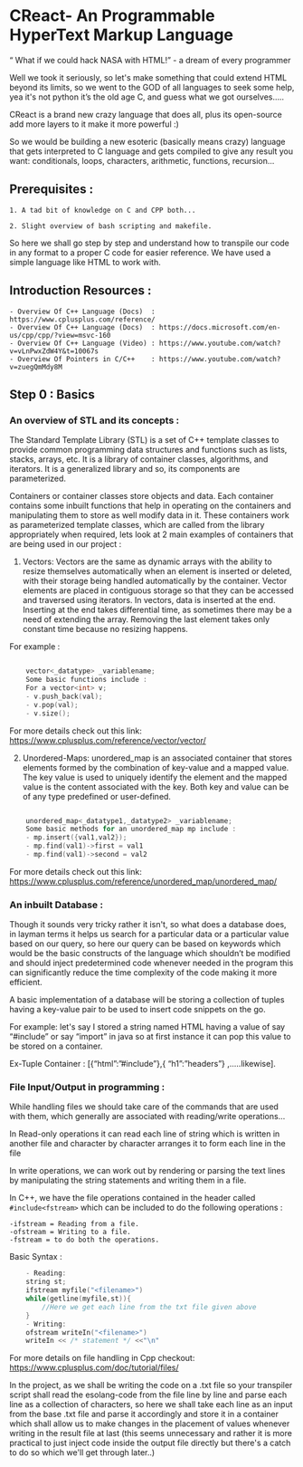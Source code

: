 # CReact- An Programmable HyperText Markup Language

“ What if we could hack NASA with HTML!” - a dream of every programmer

Well we took it seriously, so let's make something that could extend HTML beyond its limits, so we went to the GOD of all languages to seek some help, yea it's not python it’s the old age C, and guess what we got ourselves…..

CReact is a brand new crazy language that does all, plus its open-source add more layers to it make it more powerful :)

So we would be building a new esoteric (basically means crazy) language that gets interpreted to C language and gets compiled to give any result you want: conditionals, loops, characters, arithmetic, functions, recursion...

## Prerequisites :

    1. A tad bit of knowledge on C and CPP both...

    2. Slight overview of bash scripting and makefile.

So here we shall go step by step and understand how to transpile our code in any format to a proper C code for easier reference. We have used a simple language like HTML to work with.

## Introduction Resources :

    - Overview Of C++ Language (Docs)  : https://www.cplusplus.com/reference/
    - Overview Of C++ Language (Docs)  : https://docs.microsoft.com/en-us/cpp/cpp/?view=msvc-160
    - Overview Of C++ Language (Video) : https://www.youtube.com/watch?v=vLnPwxZdW4Y&t=10067s
    - Overview Of Pointers in C/C++    : https://www.youtube.com/watch?v=zuegQmMdy8M

## Step 0 : Basics

### An overview of STL and its concepts :

The Standard Template Library (STL) is a set of C++ template classes to provide common programming data structures and functions such as lists, stacks, arrays, etc. It is a library of container classes, algorithms, and iterators. It is a generalized library and so, its components are parameterized.

Containers or container classes store objects and data.
Each container contains some inbuilt functions that help in operating on the containers and manipulating
them to store as well modify data in it. These containers work as parameterized template classes, which are called from the library appropriately when required, lets look at 2 main examples of containers that are being used in our project :

1. Vectors: Vectors are the same as dynamic arrays with the ability to resize themselves automatically when an element is inserted or deleted, with their storage being handled automatically by the container. Vector elements are placed in contiguous storage so that they can be accessed and traversed using iterators. In vectors, data is inserted at the end. Inserting at the end takes differential time, as sometimes there may be a need of extending the array. Removing the last element takes only constant time because no resizing happens.

For example :

```cpp

    vector<_datatype> _variablename;
    Some basic functions include :
    For a vector<int> v;
    - v.push_back(val);
    - v.pop(val);
    - v.size();

```

For more details check out this link: https://www.cplusplus.com/reference/vector/vector/

2. Unordered-Maps: unordered_map is an associated container that stores elements formed by the combination of key-value and a mapped value. The key value is used to uniquely identify the element and the mapped value is the content associated with the key. Both key and value can be of any type predefined or user-defined.

```cpp

    unordered_map<_datatype1,_datatype2> _variablename;
    Some basic methods for an unordered_map mp include :
    - mp.insert({val1,val2});
    - mp.find(val1)->first = val1
    - mp.find(val1)->second = val2
```

For more details check out this link: https://www.cplusplus.com/reference/unordered_map/unordered_map/

### An inbuilt Database :

Though it sounds very tricky rather it isn't, so what does a database does, in layman terms it helps us search for a particular data or a particular value based on our query, so here our query can be based on keywords which would be the basic constructs of the language which shouldn’t be modified and should inject predetermined code whenever needed in the program this can significantly reduce the time complexity of the code making it more efficient.

A basic implementation of a database will be storing a collection of tuples having a key-value pair to be used to insert code snippets on the go.

For example: let's say I stored a string named HTML having a value of say “#include” or say “import” in java so at first instance it can pop this value to be stored on a container.

Ex-Tuple Container : [{“html”:”#include”},{ “h1”:”headers”} ,.....likewise].

### File Input/Output in programming :

While handling files we should take care of the commands that are used with them, which generally are associated with reading/write operations...

In Read-only operations it can read each line of string which is written in another file and character by character arranges it to form each line in the file

In write operations, we can work out by rendering or parsing the text lines by manipulating the string statements and writing them in a file.

In C++, we have the file operations contained in the header called `#include<fstream>`
which can be included to do the following operations :

    -ifstream = Reading from a file.
    -ofstream = Writing to a file.
    -fstream = to do both the operations.

Basic Syntax :

```cpp
    - Reading:
    string st;
    ifstream myfile("<filename>")
    while(getline(myfile,st)){
        //Here we get each line from the txt file given above
    }
    - Writing:
    ofstream writeIn("<filename>")
    writeIn << /* statement */ <<"\n"

```

For more details on file handling in Cpp checkout: https://www.cplusplus.com/doc/tutorial/files/

In the project, as we shall be writing the code on a .txt file so your transpiler script shall read the esolang-code from the file line by line and parse each line as a collection of characters, so here we shall take each line as an input from the base .txt file and parse it accordingly and store it in a container which shall allow us to make changes in the placement of values whenever writing in the result file at last (this seems unnecessary and rather it is more practical to just inject code inside the output file directly but there's a catch to do so which we'll get through later..)